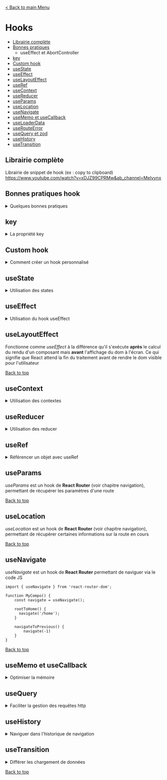 [< Back to main Menu](https://github.com/gsoulie/react-resources/blob/master/react-presentation.md)    

# Hooks

* [Librairie complète](#librairie-complète)      
* [Bonnes pratiques](#bonnes-pratiques-hook)    
	* useEffect et AbortController     
* [key](#key)     
* [Custom hook](#custom-hook)     
* [useState](#usestate)     
* [useEffect](#useeffect)      
* [useLayoutEffect](#uselayouteffect)   
* [useRef](#useref)     
* [useContext](#usecontext)     
* [useReducer](#usereducer)     
* [useParams](#useparams)     
* [useLocation](#uselocation)    
* [useNavigate](#useNavigate)     
* [useMemo et useCallback](#usememo-et-usecallback)     
* [useLoaderData](https://github.com/gsoulie/react-resources/blob/main/react-routing.md#useloaderdata)    
* [useRouteError](https://github.com/gsoulie/react-resources/blob/main/react-routing.md#userouteerror)     
* [useQuery et zod](#useQuery)     
* [useHistory](#useHistory)    
* [useTransition](#useTransition)     

## Librairie complète

Librairie de snippet de hook (ex : copy to clipboard) https://www.youtube.com/watch?v=xDJZ99CPRMw&ab_channel=Melvynx     


## Bonnes pratiques hook

<details>
	<summary>Quelques bonnes pratiques</summary>

 Le Hook *useState* est **asynchrone**, ce qui signifie qu'accéder à la valeur du *useState* tout de suite après son affectation retournera son **ancienne** valeur.

````typescript
function App() {
  const [count, setCount] = useState(0);

  const increase = () => {
    setCount((count) => count + 1);
    console.log("count = ", count);	// <== affichera toujours la valeur précédente
  };

  return (
      <div>
        {count}
        <button onClick={increase}>+</button>
      </div>
  );
}
````

La **solution** consiste à utiliser un **useEffect** qui sera déclenché à chaque modification du state

````typescript
function App() {
  const [count, setCount] = useState(0);

  const increase = () => {
    setCount((count) => count + 1);
  };
  
  useEffect(() => {
    console.log("count effect = ", count);	// <== affichage console avec la bonne valeur
  }, [count]);

  return (
      <div>
        {count}
        <button onClick={increase}>+</button>
      </div>
  );
}
````

### Side effects

mettre à jour un localStorage en fonction d'un state :

*NON FONCTIONNEL*

````typescript
const [count, setCount] = useState(0);

const addToCount = (amount) => {
	setCount((curr) => curr + amount);
	
	localStorage.setItem('count', count);	// => Le localStorage ne sera pas à jour
}
````

*A REMPLACER PAR*

````typescript
const [count, setCount] = useState(0);

const addToCount = (amount) => {
	setCount((curr) => curr + amount);
}

// Synchronisation
useEffect(() => {
	localStorage.setItem('count', count);
}, [count])
````

Utiliser un stockage en local storage en réaction d'un state est un **side effect**, ce qui est précisément le but d'un *useEffect*

### useEffect

Généralement on ne doit pas setter des states dans un useEffect. Si on le fait, c'est qu'il y a un problème !

*MAUVAISE PRATIQUE*

````typescript
const [search, setSearch] = useState('');
const [username, setUsername] = useState('');

useEffect(() => {
	if (!search && !username) {
		setTitle('Nothing...');
		return;
	}
	
	setTitle(`${search} for ${username}`);
}, [search, username])
````

*A REMPLACER PAR*

````typescript
const [search, setSearch] = useState('');
const [username, setUsername] = useState('');
const title = !search && !username ? 'Nothing...' : `${search} for ${username}`;

return(<h2>{title}</h2>);
````

<img src="https://img.shields.io/badge/Important-DD0031.svg?logo=LOGO"> ne pas oublier qu'une variable dépendant d'un state sera mise à jour si le state change car ce dernier déclenche un re-render du composant !

### useEffect et AbortController

Le **AbortController** est utilisé pour annuler une requête fetch en cours. Cela est utile pour empêcher une réponse inutile de revenir **après que le composant a été démonté ou lorsque l'utilisateur a navigué vers une autre page**.

Dans le code donné, le AbortController est créé dans la fonction useEffect qui est appelée lorsque le composant est monté pour la première fois. Lorsque la réponse fetch est retournée avec succès, la réponse est stockée dans le state à l'aide de setData. Ensuite, la fonction de nettoyage retourne controller.abort(), ce qui annule la requête fetch si elle est toujours en cours d'exécution. Cette annulation est importante pour éviter de gaspiller des ressources du navigateur.

Si le AbortController n'était pas utilisé et que l'utilisateur naviguait rapidement hors de la page avant que la réponse fetch ne soit retournée, le composant serait démonté et le state serait mis à jour avec la réponse retournée. Cela peut entraîner des erreurs car le composant n'existe plus et ne peut pas être mis à jour. En outre, la requête fetch peut continuer à s'exécuter en arrière-plan, gaspillant les ressources du navigateur.

````typescript

const [data, setData] = useState('');
const [error, setError] = useState('');

useEffect(() => {
	fetch('https://api.agify.io?name=john')
	.then((response) => response.json())
	.then((data) => {
		setData(data);
	});
}, [])
````

Ajout du *AbortController*

````typescript

const [data, setData] = useState('');
const [error, setError] = useState('');

useEffect(() => {
	const controller = new AbortController();
	fetch('https://api.agify.io?name=john', { signal: controller.signal })
	.then((response) => response.json())
	.then((data) => {
		setData(data);
	});
	
	// cleanup function
	return () => controller.abort();
}, [])
````
</details>


## key

<details>
	<summary>La propriété key</summary>
	
source : https://beta.reactjs.org/learn/you-might-not-need-an-effect#resetting-all-state-when-a-prop-changes

La propriété ````key```` de React est principalement utilisée dans les boucles afin d'optimiser le repaint des éléments (comme le *trackBy* Angular). Mais la propriété ````key```` permet aussi de pouvoir contrôler les instances des composants.
Chaque fois que React rend vos composants, il appelle vos fonctions pour récupérer les nouveaux éléments React qu'il utilise pour mettre à jour le DOM. Si vous renvoyez les mêmes types d'éléments, il conserve ces composants/noeuds DOM, même si toutes les props ont changés.

La seule exception à cette règle est la clé prop. Cela vous permet de renvoyer exactement le même type d'élément, mais force React à démonter l'instance précédente et à en monter une nouvelle. Cela signifie que tout état qui existait dans le composant à ce moment-là est complètement supprimé et que le composant est "réinitialisé" à toutes fins utiles. Pour les composants fonction, cela signifie que React exécutera le nettoyage des effets, puis il exécutera les initialiseurs d'état et les rappels d'effet.

Pour utiliser la propriété ````key```` il suffit donc de l'ajouter 

````html
<Profile
      userId={userId}
      key={userId}
    />
````
[Back to top](#hooks)      

</details>

## Custom hook

<details>
	<summary>Comment créer un hook personnalisé</summary>
	
Exemple de définition d'un custom hook qui expose 2 fonctions *searchData* et *getDetails*

*useApi.tsx*

````typescript
export const useApi = () => {
	const url = 'https://xxxxxxx';
	
	const searchData = async (title: string): Promise<any> => {
		const result = await fetch(`${url}?title=${encodeURI(title)}`);		
		return result.json();
	}
	
	const getDetails = async (id: string): Promise<DetailsResult> => {
		const result = await fetch(`${url}?id=${id}`)
		return result.json();
	}
	
	return {
		searchData,
		getDetails
	}
}
````

*Utilisation*

````typescript
import useApi from '../hooks/useApi';

const Home = () => {
	const  { searchData } = useApi();
	const [searchTerm, setSearchTerm] = useState('');
	const [result, setResult] = useState([]);
	
	// rafraichir la recherche à chaque fois que le searchTerm change
	useEffect(() => {
		if (searchTerm === '') {
			setResult([]);
			return;
		}
		
		const loadData = async () => {
			const result = await searchData(searchTerm);
			if (result) {
				setResult(result);
			}			
		}
		loadData();
		
	}, [searchTerm])
}
````

### Autre exemple

<details>
	<summary>Fetch hhttp</summary>

 ````typescript
function useFetchData(url) {
	const [data, setData] = useState(null);
	useEffect(() => {
		fetch(url)
		.then((res) => res.json())
		.then((data) => setData(data))
		.catch((err) => console.log(err)
	}, [url]);
	
	return {data}
}

export default useFecthData;
````

</details>

### Autre exemple

<details>
	<summary>Compteur avec mode incrémentation / décrémentation</summary>
	
*Composant utilisant le hook*
````typescript
export const CounterComponent = () => {
	const counter = useCounter();
	const decrementCounter = useCounter(true);
	
	return (
	<>
		<div>{counter}</div>
		<div>{decrementCounter}</div>
	</>)
}
````

*use-counter.hook.tsx*

````typescript
export const useCounter = (forward = true) => {
	const [counter, setCounter] = useState(0);
	
	useEffect(() => {
		const interval = setInterval(() => {
			if (forward) {
				setCounter(prev => prev + 1);
			} else {
				setCounter(prev => prev - 1);
			}
		}, 1000)
		
		return () => clearInterval(interval);
	},[forward])
	
	return counter
}
````

</details>

### Custom hook useHttp

<details>
	<summary>Appel http</summary>

 *use-http.tsx*
````typescript
import { useCallback, useState } from "react";

export type HttpMethod = "GET" | "POST" | "PUT" | "PATCH" | "DELETE";
export interface RequestConfig {
  url: string;
  method?: HttpMethod;
  headers?: any;
  body?: any;
}

export const useHttp = (applyData) => {
  const [isLoading, setIsLoading] = useState(false);
  const [error, setError] = useState(null);

  const sendRequest = useCallback(
    async (requestConfig: RequestConfig) => {
      setIsLoading(true);
      setError(null);

      try {
        const response = await fetch(requestConfig.url, {
          method: requestConfig.method || "GET",
          headers: requestConfig.headers || {},
          body: JSON.stringify(requestConfig.body) || null,
        });
        const data = await response.json();

        if (!response.ok) {
          throw new Error("Something went wrong");
        }

        applyData(data);
      } catch (e) {
        setError(e.message);
      }
      setIsLoading(false);
    },
    [applyData]
  );

  return {
    isLoading,
    error,
    sendRequest,
  };
};
````

*utilisation*

````typescript
 const {
    isLoading,
    error,
    sendRequest: fetchMovies, // alias
  } = useHttp(transformMovies);
````

</details>

### Autre exemple simple

<details>
	<summary>Hook simpliste</summary>
	
 ````tsx
const App = () => {
	const [title, setTitle] = useState('')
	
	useEffect(() => {
		const data = fetchFromDataBase(article.id);
		setTitle(data.displayTitle);
	}, [])
}
````

Peut être réécrit de la manière suivante 

````tsx
const useDisplayTitle = () => {
	const [title, setTitle] = useState('')
	
	useEffect(() => {
		const data = fetchFromDataBase(article.id);
		setTitle(data.displayTitle);
	}, [])
	
	return title ?? 'default value';	// <-- return value
}

const App = () => {
	const title = useDisplayTitle();
}
````
</details>

[Back to top](#hooks)      

</details>

## useState

<details>
	<summary>Utilisation des states</summary>

 <img src="https://img.shields.io/badge/Important-DD0031.svg?logo=LOGO"> bien positionner ses states. Trop souvent on a tendance à positionner les states dans le composant parent alors que ce dernier n'utilise pas forcément le contenu => https://www.youtube.com/watch?v=NZqMVUEiDIw&ab_channel=WebDevSimplified

Il faut garder à l'esprit que toute modification d'un state entraine un repaint du composant, de fait, modifier un state lors d'une saisie n'a pas forcément d'intérêt si visuellement nous n'avons pas de nécessité de rafraichir l'affichage.

Lors de la création d'un composant utilisant des states, React va créé les states nécessaires. Par la suite, à chaque fois que le composant sera re-rendu, React mettra à jour ces states si nécessaires mais n'en recrééra pas de nouveaux tant que le composant est attaché au DOM.

De nouveaux states pourront être créés uniquement si le composant est complètement retiré du DOM, puis recréé

**Bonne pratique**

Pour mettre à jour un state, la façon la plus propre de le faire est la suivante :

````typescript
const [data, setData] = useState([])

const handleAddNewData = (newData) => {
    setData((previousData) => {
      return [...previousData, newData]
    });

    // Ou en écriture abrégée
    setData((previousData) => [...previousData, newData]);
};
````

[Back to top](#hooks)      

</details>


## useEffect

<details>
	<summary>Utilisation du hook useEffect</summary>

<img src="https://img.shields.io/badge/Important-DD0031.svg?logo=LOGO"> Avant de se lancer, il faut bien se questionner sur la nécessité ou non d'utiliser un effect : https://beta.reactjs.org/learn/you-might-not-need-an-effect, on abuse trop souvent du useEffect pour de mauvaises raisons

Le hook useEffect est un hook qui remplace **dans un composant fonctionnel** les évènements ````componentDidMount```` et ````componentWillmount```` que l'on utilise avec les composant de classe. Il va permettre de **déclencher une fonction de manière asynchrone lorsque l'état du composant change**. 
Cela peut permettre d'appliquer des effets de bords ou peut permettre de reproduire la logique que l'on mettait auparavant dans les méthodes 
````componentDidMount```` et ````componentWillUnmount````

useEffect prend en premier paramètre une fonction qui sera exécutée lorsqu'une de ses dépendance change 
(cette fonction est exécutée de manière asynchrone et ne bloquera pas le rendu du composant). 

Le second paramètre permet de définir l'état (state ou props) dont on souhaite observer les mises à jour. C'est un tableau qui permet de définir les dépendances de ce hook (cela permet de n'exécuter la fonction que si un élément a changé pour l'élément observé).

*exemple*

ici, le traitement du useEffect sera déclenché une première fois à l'initialisation puis à chaque modification de la valeur *products* du contexte *ctx*
````tsx
 useEffect(() => {
    // traitement ...
  }, [ctx.products])
````

<img src="https://img.shields.io/badge/Important-DD0031.svg?logo=LOGO"> Si aucune dépendance n'est ajoutée en second paramètre, alors la fonction sera exécutée à chaque fois qu'un state du composant sera mis à jour

 **Si un tableau vide** est fourni en second paramètre, cela indique "aucune dépendance" au hook, de ce fait la fonction passée en premier paramètre ne sera exécuté que lors du montage et démontage du composant. Comme un ngOnInit sous Angular

<img src="https://img.shields.io/badge/ATTENTION-DD0031.svg?logo=LOGO"> il est **très** important de noter que l'exécution du *useEffect* intervient aussi à l'initialisation de la valeur du state !!  
 
 *Exemple de composant de classe*
 ````tsx
 class ExampleComponent extends Component {
    logMe() {
        console.log("Je n'ai qu'un paramètre");
    }
    componentDidMount() {
        this.logMe();
    }
    componentDidUpdate() {
        this.logMe();
    }
}
 ````
 
 *Exemple équivalent de composant fonctionnel*
 ````tsx
 import { useEffect } from "react";

function ExampleComponent() {
    useEffect(() => {
        console.log("Je n'ai qu'un paramètre");
    }, []);

    return <>Hello world</>;
}
````

<img src="https://img.shields.io/badge/Bonne%20Pratique-68ADFE.svg?logo=LOGO"> Il est conseillé d'éviter de modifier des state à l'intérieur des *useEffect*. Ils ne sont pas fait pour ça initialement. Il faut leur préférer l'utilisation de fonctions callback. De manière générale, les *useEffect* sont surtout utilisés pour souscrire / se désabonner à des évènements / observables

### unmount 

Chaque useEffect que vous déclarez vous donne accès à un callback permettant d'intervenir sur le démontage du composant. Il s'agit du retour de votre fonction dans le useEffect dans laquelle vous fournissez une fonction de rappel.

<img src="https://img.shields.io/badge/Important-DD0031.svg?logo=LOGO"> cette fonction de "nettoyage" va être jouée lors de **chaque** update du useEffect !!!

````tsx
useEffect(() => {
    // Ce que vous voulez
    return () => {
        // Fonction de rappelle qui s'exécute lors du démontage
    };
});
````

Cette fonction de rappelle va s'exécuter lors du démontage du composant. Vous aurez besoin de l'utiliser régulièrement si vous gérez des évènements spécifiques dans le contexte du JavaScript en général. Typiquement, si vous utilisez un setInterval ou des observables dans un composant de fonction, il faudra bien penser à le couper et à vous désabonner!

````tsx
 useEffect(() => {
        const countInterval = setInterval(() => {
            setCount((count) => count + 1);
        }, 1000);

        return () => {
            // Si vous ne le faites pas, vous générez une "fuite de mémoire"
            clearInterval(countInterval);
        };
    }, []);
````

[Back to top](#hooks)     
</details>
 
## useLayoutEffect

Fonctionne comme *useEffect* à la différence qu'il s'exécute **après** le calcul du rendu d'un composant mais **avant** l'affichage du dom à l'écran. Ce qui signifie que React attend la fin du traitement avant de rendre le dom visible pour l'utilisateur

[Back to top](#hooks)      

## useContext

<details>
	<summary>Utilisation des contextes</summary>

 Le Contexte nous permet de récupérer simplement nos datas sans avoir à tout passer manuellement. Pour cela, on englobe le composant parent le plus haut dans l’arborescence de composants avec ce qu’on appelle un *Provider*. Tous les composants enfants pourront alors se connecter au Provider et ainsi accéder aux props, sans avoir à passer par tous les composants intermédiaires. On dit que les composants enfants sont les Consumers 

le Contexte est conçu pour **partager des données qui peuvent être considérées comme globales** :
* des données sur l’utilisateur actuellement authentifié, 
* le thème, 
* la langue utilisée, etc.

Exemple d'utilisation : https://openclassrooms.com/fr/courses/7150606-creez-une-application-react-complete/7256029-partagez-vos-donnees-avec-le-contexte-et-usecontext#:~:text=Le%20Contexte%20est%20une%20fonctionnalit%C3%A9,d'acc%C3%A9der%20au%20State%20partag%C3%A9.  

<img src="https://img.shields.io/badge/Important-DD0031.svg?logo=LOGO">: le contexte React n'est **pas optimisé dans le cas de changements de state très fréquents**, dans le cas contraire il est recommandé d'utiliser **Redux toolkit**

<img src="https://img.shields.io/badge/Important-DD0031.svg?logo=LOGO">: le contexte ne **doit pas** être utilisé pour remplacer la communication et les props utilisés entre les composants

### En résumé

Le Contexte est une fonctionnalité de React permettant de partager le state entre plusieurs composants parents et enfants, à l'aide d'un Provider.

````useContext````  est un hook permettant de se "brancher" très simplement au Contexte, et donc d'accéder au State partagé.

L'utilisation du Contexte est une des méthodes de State Management, qui peut se cumuler avec d'autres méthodes, telles que l'utilisation de Redux.

> Il est conseillé de créer un fichier séparé pour gérer chaque contexte. Ce fichier doit décrire la forme que va avoir le context (pas les valeurs).


1 - Créer le fichier contexte **attention le fichier doit être en .js** (le .ts ne peut pas retourner de html)

````typescript
import { createContext, useMemo, useState } from "react";

export type PlayerType = {
  guid: string,
  name: string,
  color: string,
  score: number
}

const PlayerCtx = createContext<{
  players: PlayerType[];
  updatePlayers: (p: PlayerType[]) => void;
  deletePlayers: () => void;
} | null>(null);

// Avec initialisation
// const PlayerCtx = createContext<{
//   players: PlayerType[];
//   setPlayers: (p: PlayerType[]) => void;
// } | null>({
//   players: [
//     {
//       name: "Guillaume",
//       color: "#ffcc00",
//       score: 150,
//     },
//     {
//       name: "Maël",
//       color: "#aa3355",
//       score: 270,
//     },
//   ],
//   setPlayers: () => {},
// });

// custom provider
const PlayerContextProvider = ({ children }) => {
  const [players, setPlayers] = useState<PlayerType[]>([]);
  
  // Initialisation depuis Firebase par exemple
  useEffect(() => {
    const fetchData = async () => {
      const firebaseData = await fetchFirestoreData(
        "players_table"
      );
      setPlayers(firebaseData);
    };

    fetchData();
  }, []);

  const deletePlayers = () => {
    setPlayers([]);
  };

  const ctxValue = useMemo(
    () => ({
      players,
      updatePlayers: (newPlayers: PlayerType[]) => setPlayers(newPlayers),
      deletePlayers,
      resetPlayersScore,
    }),
    [players, setPlayers]
  );
  // const ctxValue = {
  //   players,
  //   updatePlayers: (newPlayers: PlayerType[]) => setPlayers(newPlayers),
  //   deletePlayers,
  // };

  return <PlayerCtx.Provider value={ctxValue}>{children}</PlayerCtx.Provider>;
};

export { PlayerCtx, PlayerContextProvider };
````
2 - Créer un custom hook 

Permet de vérifier la valeur du contexte avant utilisation

````typescript
import { useContext } from "react";
import { PlayerCtx } from "../context/player-provider";

export const usePlayers = () => {
  const ctx = useContext(PlayerCtx);

  if (!ctx) {
    throw new Error(
      "Le contexte usePlayer doit être utilisé à l'intérieur du provider PlayerContextProvider"
    );
  }
  return ctx;
};

````

3 - Ajout du contexte dans l'application ou sur un composant

````typescript
import { PlayerContextProvider } from "./shared/context/player-provider";

function App() {
  return (
    <PlayerContextProvider>
      <Outlet />
    </PlayerContextProvider>
  );
}
````

4 - Consommation du contexte

````typescript
import { usePlayers } from "../../shared/hooks/player-hook";
import List from "@mui/material/List";

export const ScoreSheet = () => {
  const playersCtx = usePlayers();
  
  const addPlayer = () => {
    let currents = [...playersCtx.players];
    const newPlayer = {guid: '0001d21d', name: 'test', score: 0, color: '#ffcc00'};
    currents.push(newPlayer);
    
    playersCtx.updatePlayers(currents);
  };

  return (
    <>
      <Header />
      <div className="form">
        <List className="ion-list">
          {playersCtx.players.map((player, i: number) => (
            <div key={player.guid}>...</div>
          ))}
        </List>
      </div>
    </>
  );
};
````

### Autre méthode (moins propre)

<details>
	<summary>Alternative</summary>

 1 - Créer le fichier contexte

````tsx
import React from 'react';

export default React.createContext({
  theme: '',
  updateTheme: (themeName: string) => {} 
});

// Autre exemple de déclaration
interface userContext {
  players: number,
  updatePlayers: (count: number) => void,
  extensionEnabled: boolean,
  updateExtensionEnabled: (enabled: boolean) => void,
  tiles: string,
  updateTiles: (tiles: string[]) => void
}
export default React.createContext<userContext | null>(null);
````

2 - Importer le contexte dans le composant parent par exemple

````tsx
import ThemeContext from './contexts/themeContext';
````

3 - Positionner le contexte

Le contexte se comporte comme un composant qui englobe les autres. On va donc encadrer les balises de la vue avec le contexte

Il faut ensuite donner une *value* au theme. Cette *value* doit correspondre à la structure que l'on a donné au contexte

````tsx
import ThemeContext from './contexts/themeContext';

function App() {

  const [theme, setTheme] = useState('light-theme');

  const contextValue = {
    theme: theme,
    updateTheme: setTheme
  }
    
  return (
    <ThemeContext.Provider value={contextValue}>
      <div className={theme}>
        <Toolbar />
        <ProductList />
      </div>
    </ThemeContext.Provider>
  )
}
````

Ici nous avons utilisé les valeurs du *useState* mais ça pourrait être d'autres variables / fonctions.

4 - Consommer le contexte avec le hook ````useContext```` dans le composant enfant

````tsx
import ThemeContext from '../../contexts/themeContext';

export default function Toolbar() {

  const ctx = useContext(ThemeContext);

  const handleChangeTheme = (e: any) => {
    ctx.updateTheme(e.currentTarget.value);
  }
  return (
    <div className="toolbar">
	  <label>Select theme : </label>
	  <select className="select" defaultValue={ctx.theme} onChange={handleChangeTheme}>
		<option value="light-theme">Light</option>
		<option value="dark-theme">Dark</option>
	  </select>
	</div>
  )
}
````

</details>


[Back to top](#hooks)      
	
</details>

## useReducer

<details>
	<summary>Utilisation des reducer</summary>

 https://www.builder.io/blog/use-reducer     

*useReducer* est une alternative à *useState*, de type ````(state, action) => newState```` qui retourne le state courant associé à une fonction *dispatch* (utilise le pattern Redux)

Il faut préférer l'utilisation de *useReducer*  à *useState* lorsqu'on doit gérer une logique de state complexe qui implique plusieurs sous-valeurs ou lorsque le **state suivant dépends du state précédent**.

*useReducer* permet également d'optimiser les performances des composants qui déclenchent des mises à jour approfondies, car vous pouvez transmettre la répartition au lieu des rappels.

Voici un exemple de compteur géré avec *useReducer*

````tsx
const initialState = {count: 0};

function reducer(state, action) {
  switch (action.type) {
    case 'increment':
      return {count: state.count + 1};
    case 'decrement':
      return {count: state.count - 1};
    default:
      throw new Error();
  }
}

function Counter() {
  const [state, dispatch] = useReducer(reducer, initialState);
  return (
    <>
      Count: {state.count}
      <button onClick={() => dispatch({type: 'decrement'})}>-</button> // dispatch l'action 'decrement'
      <button onClick={() => dispatch({type: 'increment'})}>+</button>
    </>
  );
}
````

*autre exemple pour vérifier une saisie*

````typescript
const emailReducer = (state, action) => {
  if (action.type === "USER_INPUT") {
    return { value: action.val, isValid: action.val.includes("@") };
  }
  if (action.type === "INPUT_BLUR") {
    return { value: state.value, isValid: state.value.includes("@") }; // check de la valeur de l'ancien state
  }
  return { value: "", isValid: false };
};

const Login = (props) => {
    const [emailState, dispatchEmail] = useReducer(emailReducer, {
        value: "",
        isValid: null,
    });

    const emailChangeHandler = (event) => {
        dispatchEmail({ type: "USER_INPUT", val: event.target.value });
    };

 return (
   
      <form onSubmit={submitHandler}>
        <div
          className={`${classes.control} ${
            emailState.isValid === false ? classes.invalid : ""
          }`}
        >
          <label htmlFor="email">E-Mail</label>
          <input
            type="email"
            id="email"
            value={emailState.value}
            onChange={emailChangeHandler}
            onBlur={validateEmailHandler}
          />
        </div>
    </form>
)
}
````
[Back to top](#hooks)    

</details>

## useRef

<details>
	<summary>Référencer un objet avec useRef</summary>

 hook qui permet de faire une référence à un objet de la vue comme ````ViewChild```` en Angular

````tsx
const inputRef = useRef();

const handleSubmit = (e) => {
	e.preventDefault();
	
	const value = inputRef.current.value;
	inputRef.current.value = '';	// vider le champ après validation ==> PAS IDEAL CAR MANIPULE LE DOM, A NE PAS FAIRE !
} 

return (
	<form action="submit" onSubmit={handleSubmit}>
		<input ref={inputRef} />
		<button>envoyer</submit>
	</form>
)
````

<img src="https://img.shields.io/badge/Important-DD0031.svg?logo=LOGO"> Pour gérer les données dans un **formulaire**, il n'est **pas recommandé** d'utiliser *useRef()* car ce dernier ne provoque pas de re-render automatique de l'affichage.

[Back to top](#hooks)      

</details>

## useParams

*useParams* est un hook de **React Router** (voir chapitre navigation), permettant de récupérer les paramètres d'une route

[Back to top](#hooks)      

## useLocation

*useLocation* est un hook de **React Router** (voir chapitre navigation), permettant de récupérer certaines informations sur la route en cours

[Back to top](#hooks)   

## useNavigate

*useNavigate* est un hook de **React Router** permettant de naviguer via le code JS

````tsx
import { useNavigate } from 'react-router-dom';

function MyCompo() {
    const navigate = useNavigate();
    
    rootToHome() {
      navigate('/home');
    }
    
    navigateToPrevious() {
    	navigate(-1)
    }
}
````

[Back to top](#hooks)   

## useMemo et useCallback

<details>
	<summary>Optimiser la mémoire</summary>

 https://www.w3schools.com/react/react_usememo.asp

Ce hook permet de retourner une valeur mémorisé (assimilable à une valeur mise en cache), généralement très utile pour mémoriser des traitements lourds qu'on souhaite éviter de recalculer lors du changement d'un state dans le composant par exemple.

le useMemo ne sera alors rejoué **uniquement** si l'une de ses dépendances est mise à jour. Ce hook prend en paramètres (tout comme useEffect, useCallback), une fonction (qui retourne la valeur que l'on souhaite mémoriser), ainsi qu'un tableau de dépendances.

*Exemple d'utilisation*

````typescript
function TodoList({ todos, filter }) {
  const [newTodo, setNewTodo] = useState('');
  // ✅ This is fine if getFilteredTodos() is not slow.
  const visibleTodos = getFilteredTodos(todos, filter);
  // ...
}
````

Peut être converti avec *useMemo* de la manière suivante si le traitement ````getFilteredTodos()```` est lent

````typescript
import { useMemo, useState } from 'react';

function TodoList({ todos, filter }) {
  const [newTodo, setNewTodo] = useState('');
  const visibleTodos = useMemo(() => getFilteredTodos(todos, filter), [todos, filter]);
  // ...
}
````

*autre exemple*

````typescript
const sortedList = useMemo(() => {
	return props.items.sort((a, b) => a - b);
}, [props.items])

const arrayOfData = useMemo(() => [1, 2, 3], []);
````

````typescript
const [count, setCount] = useState(0);
const [other, setOther] = useState(0);

//const total = expensiveCalculation(count);	// sera rejoué à chaque modification d'un state du composant même s'il s'agit du state *other*

const total = useMemo(() => expensiveCalculation(count), [count]);	// ne sera rejoué uniquement si le state *count* est modifié
````

````useCallback```` est similaire à la différence qu'il retourne une **fonction** mémorisée au lieu d'une **valeur** mémorisée. Ce hook nous permet d'enregistrer une fonction à travers l'exécution du composant. On demande à React "d'enregistrer" cette fonction et que cette fonction ne doit pas être recréée à chaque rééxécution du composant. 
C'est très utile si l'on sait que la-dite fonction ne changera pas.

> Pour rappel, à chaque repaint d'un composant, toutes les fonctions qui le composent (ainsi que ses composants enfants qui sont par extension des fonctions JS) sont rejouées

L'utilisation du hook *useCallback* permet donc de réutiliser le même objet fonction lors du repaint et donc de ne pas le recréer.

````typescript
const togglePragraph = () => {
	setShowParagraph((prevShowParagraph) => !prevShowParagraph);
}

// Peut être enregistrer avec useCallback de la manière suivante
const togglePragraph = useCallback(() => {
	setShowParagraph((prevShowParagraph) => !prevShowParagraph);
}, []);
````

[Back to top](#hooks)   

</details>

## useQuery

<details>
	<summary>Faciliter la gestion des requêtes http</summary>

Le hook useQuery est un hook fourni par la bibliothèque React Query qui permet de **faciliter la gestion des requêtes** de données dans une application React.

Plus précisément, useQuery permet de définir une requête de données à partir d'une fonction qui récupère les données à partir d'une source de données (par exemple, une API). Lorsque cette fonction est appelée, **useQuery gère le cycle de vie de la requête** et renvoie un objet contenant plusieurs informations importantes, telles que l'état de la requête, les données récupérées et une fonction permettant de mettre à jour manuellement les données.

useQuery est un **state manager** et garde les données en cache


Il est possible de simplifier le code suivant 

````typescript

const fetchUser = () =>  fetch('https://jsonplaceholder.typicode.com/users').then((res) => res.json());

const Users = () => {
  const [data, setData] = useState<User[]>([]);
  const [isLoading, setIsLoading] = useState(false);
  const [isError, setIsError] = useState(false);

  useEffect(() => {
    setIsLoading(true);
    fetchUsers()
      .then((data) => setData(data))
      .catch((error) => setIsError(true))
      .finally(() => setIsLoading(false));
  }, []);

  if (isLoading) {
    return <p>Loading...</p>;
  }

  if (isError) {
    return <p>Error...</p>;
  }

  return (
    <ul>
      {data.map((user) => (
        <li key={user.id}>{user.name}</li>
      ))}
    </ul>
  );
};
````

En :

````typescript
const fetchUser = () =>  fetch('https://jsonplaceholder.typicode.com/users').then((res) => res.json());

const Users = () => {
  const { data, isError, isLoading, isSuccess } = useQuery({
    queryKey: ['users'],
    queryFn: fetchUsers,
  });

  if (isLoading) {
    return <p>Loading...</p>;
  }

  if (isError) {
    return <p>Error...</p>;
  }

  return (
    <ul>
      {isSuccess && data.map((user) => <li key={user.id}>{user.name}</li>)}
    </ul>
  );
};
````

### Zod

<details>
	<summary>Alternative avec la lib Zod</summary>

 Zod est une **bibliothèque de validation de schémas** pour TypeScript. Elle permet de définir et de valider des schémas de données pour garantir que les données sont conformes à un format spécifique.

En utilisant Zod avec React, vous pouvez définir des schémas de validation pour les données entrantes dans vos composants, afin de garantir que les données respectent un format spécifique. Cela peut aider à prévenir les erreurs et les bugs, en s'assurant que les données sont bien formatées avant d'être traitées par votre application.

En reprenant l'exemple précédent, on pourrait modifier le code de la manière suivante pour être plus *type safe*

````typescript
import { z } from 'zod';

// Créer un UserSchema
const UserSchema = z.array(
  z.object({
    id: z.number(),
    name: z.string(),
  })
);

const fetchUsers = () =>
  fetch('https://jsonplaceholder.typicode.com/users')
    .then((res) => res.json())
    .then((json) => UserSchema.parse(json));

const Users = () => {
  const { data, isLoading, isError } = useQuery({
    queryFn: fetchUsers,
    queryKey: ['users'],
  });
  
  // ...
}
````

</details>

[Back to top](#hooks)   
	
</details>

## useHistory

<details>
	<summary>Naviguer dans l'historique de navigation</summary>
	
Ce hook permet de naviguer dans l'historique de navigation : https://v5.reactrouter.com/web/api/history

````typescript
import { useHistory } from 'react-router-dom';

const history = useHistory();

history.push('/home');
history.go(-1);	// naviguer vers la page précédente
history.go(2); // naviguer 2 niveau plus loin
history.goBack();
history.goForward();
history.replace(location)
````

[Back to top](#hooks)   
 
</details>

## useTransition

<details>
	<summary>Différer les chargement de données</summary>

 https://fr.reactjs.org/docs/concurrent-mode-reference.html#usetransition

Par défaut les rendus de composants ont tous la même priorité, si plusieurs rendus sont déclenchés, ils s'exécutent en même temps, ce qui peut 
créer un ralentissement dans le rendu.

On peut alors utiliser le hook **useTransition** afin d’éviter aux composants, des états de chargement indésirables en attendant que le contenu soit chargé avant de transiter vers le prochain écran. Il permet aussi aux composants de différer des chargements de données plus lents vers des rendus ultérieurs afin que les mises à jour les plus cruciales puissent être affichées immédiatement.

*A tester avec et sans la fonction startTransition()*
````typescript
import { useTransition } from "react";

export default function Home() {

  const [input, setInput] = useState("");
  const [list, setList] = useState([]);
  const [isPending, startTransition] = useTransition();

  const handleChange = (e) => {
    setInput(e.target.value);

    startTransition(() => {
      let tempList = [];

      for (let i = 0; i < 20000; i++) {
        tempList.push(e.target.value);
      }

      setList(tempList);
    });
  };

	return (
    <>
      <input type="text" value={input} onChange={handleChange} />
      {isPending
        ? "Loading..."
        : list.map((item, index) => {
            return <div key={index}>{item}</div>;
	  })}
	</>
  );
}
````

</details>

[Back to top](#hooks)   
